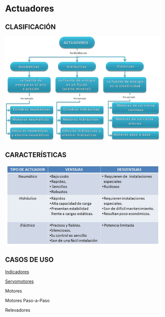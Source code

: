 # Actuadores

## CLASIFICACIÓN

![CLASES](./actuadores.jpg)

## CARACTERÍSTICAS

![TIPOS](./actuadores2.jpg)

## CASOS DE USO

[Indicadores](.//LED/)

[Servomotores](.//SERVOMOTOR/)

Motores

Motores Paso-a-Paso

Relevadores
